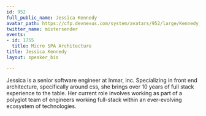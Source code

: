 ```yaml
---
id: 952
full_public_name: Jessica Kennedy
avatar_path: https://cfp.devnexus.com/system/avatars/952/large/Kennedy_Jessica.jpg?1508375204
twitter_name: mistersender
events:
- id: 1755
  title: Micro SPA Architecture
title: Jessica Kennedy
layout: speaker_bio

---
```

Jessica is a senior software engineer at Inmar, inc. Specializing in front end architecture, specifically around css, she brings over 10 years of full stack experience to the table. Her current role involves working as part of a polyglot team of engineers working full-stack within an ever-evolving ecosystem of technologies.
